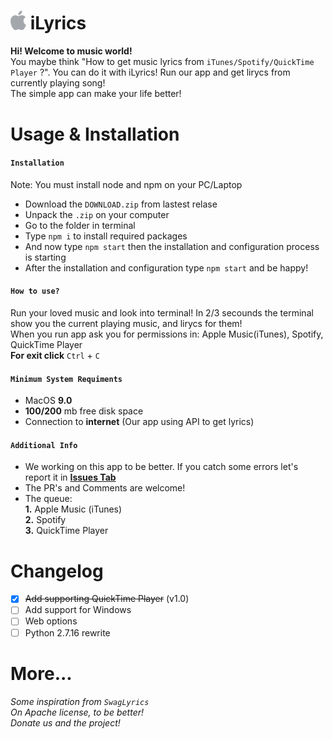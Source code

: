 # <img src="./resources/apple.png" width="25" ></img>         iLyrics
**Hi! Welcome to music world!**<br>
You maybe think "How to get music lyrics from `iTunes/Spotify/QuickTime Player` ?". You can do it with iLyrics! Run our app and get lirycs from currently playing song!<br>
The simple app can make your life better!

# Usage & Installation

#### **`Installation`**

Note: You must install node and npm on your PC/Laptop
- Download the `DOWNLOAD.zip` from lastest relase
- Unpack the `.zip` on your computer
- Go to the folder in terminal
- Type `npm i` to install required packages
- And now type `npm start` then the installation and configuration process is starting
- After the installation and configuration type `npm start` and be happy!

#### **`How to use?`**

Run your loved music and look into terminal! In 2/3 secounds the terminal show you the current playing music, and lirycs for them!<br>
When you run app ask you for permissions in: Apple Music(iTunes), Spotify, QuickTime Player<br>
**For exit click** `Ctrl` + `C`

#### **`Minimum System Requiments`**
- MacOS **9.0**
- **100/200** mb free disk space
- Connection to **internet** (Our app using API to get lyrics)

#### **`Additional Info`**
- We working on this app to be better. If you catch some errors let's report it
in [**Issues Tab**](https://github.com/Mondonno/iLyrics/Issues)
- The PR's and Comments are welcome!
- The queue:<br>
        **1.** Apple Music (iTunes)<br>
        **2.** Spotify<br>
        **3.** QuickTime Player

# Changelog
- [x] ~~Add supporting QuickTime Player~~ (v1.0)
- [ ] Add support for Windows
- [ ] Web options
- [ ] Python 2.7.16 rewrite

# More...
*Some inspiration from `SwagLyrics`*<br>
*On Apache license, to be better!*<br>
*Donate us and the project!*<br>